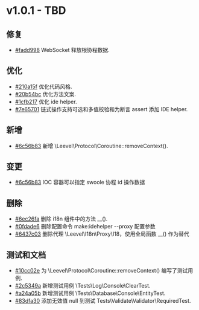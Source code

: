 # v1.0.1 - TBD

## 修复 

- [#fadd998](https://github.com/hunzhiwange/framework/commit/fadd99826f2ae917df0534be22eabd17e59dae05) WebSocket 释放根协程数据.

## 优化

- [#210a15f](https://github.com/hunzhiwange/framework/commit/210a15f710318d40dc115350afbb116bf7418b77) 优化代码风格.
- [#20b54bc](https://github.com/hunzhiwange/framework/commit/20b54bc1856bb8c835271f65fd57f42d87c7e789) 优化方法文案.
- [#1cfb217](https://github.com/hunzhiwange/framework/commit/1cfb217e8d4b454dff9ff2b2aa256276f1687132) 优化 ide helper.
- [#7e65701](https://github.com/hunzhiwange/framework/commit/7e657012736cc95520cf70448882c0ed87635b76) 链式操作支持可选和多值校验和为断言 assert 添加 IDE helper.

## 新增

- [#6c56b83](https://github.com/hunzhiwange/framework/commit/6c56b837e5083a64ca3ee8e20af574af253aa6a8) 新增 \Leevel\Protocol\Coroutine::removeContext().

## 变更

- [#6c56b83](https://github.com/hunzhiwange/framework/commit/6c56b837e5083a64ca3ee8e20af574af253aa6a8) IOC 容器可以指定 swoole 协程  id 操作数据

## 删除

- [#6ec26fa](https://github.com/hunzhiwange/framework/commit/6ec26fa92ffc8594623e3fb4da934082b0927a33) 删除 i18n 组件中的方法 __().
- [#0fdade6](https://github.com/hunzhiwange/framework/commit/0fdade66c9ad0a59293d987514916a0c1f66835c) 删除配置命令 make:idehelper --proxy 配置参数 
- [#6437c03](https://github.com/hunzhiwange/framework/commit/6437c0350efa87c417877974b8eb491ad322b3f6) 删除代理 \Leevel\I18n\Proxy\I18，使用全局函数 __() 作为替代

## 测试和文档

- [#10cc02e](https://github.com/hunzhiwange/framework/commit/10cc02e3d4823e95535b02da7a51b3ab88a2edfa) 为 \Leevel\Protocol\Coroutine::removeContext() 编写了测试用例.
- [#2c5349a](https://github.com/hunzhiwange/framework/commit/347aad7e9a71cf5294e5bd63060419e573971472) 新增测试用例 \Tests\Log\Console\ClearTest.
- [#a24a05b](https://github.com/hunzhiwange/framework/commit/ad74c497b9ae9cbc41b3517fdfceabfc61e0d866) 新增测试用例 \Tests\Database\Console\EntityTest.
- [#83dfa30](https://github.com/hunzhiwange/framework/commit/83dfa300647c7144c22b63f546bc72297500d258) 添加无效值 null 到测试 Tests\Validate\Validator\RequiredTest.
